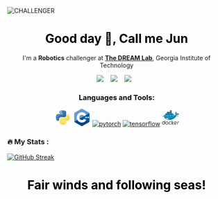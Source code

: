 ![CHALLENGER ](https://github.com/JunghwanRo/TIR-TodayIResearched/assets/112362005/18dff921-67ee-4614-857c-344f308667e9)

<h1 align='center' style="color: black;"> Good day 👋, Call me Jun </h1>

<p align='center'>
  I'm a <strong>Robotics</strong> challenger at <strong><a href="https://dream.georgiatech-metz.fr/" target="_blank">The DREAM Lab</a></strong>, Georgia Institute of Technology
</p>

<p align='center'>
  <a href="https://www.github.com/junghwanro/"><img src="https://img.shields.io/badge/github%20-%23121011.svg?&style=for-the-badge&logo=github&logoColor=white"/></a>&nbsp;&nbsp;&nbsp;
  <a href="https://www.linkedin.com/in/junghwanro/"><img src="https://img.shields.io/badge/linkedin-%230077B5.svg?&style=for-the-badge&logo=linkedin&logoColor=white" /></a>&nbsp;&nbsp;&nbsp;
  <a href="mailto:jro37@gatech.edu?subject=HeyJun"><img src="https://img.shields.io/badge/mail-%23D14836.svg?&style=for-the-badge&logo=gmail&logoColor=white" /></a>&nbsp;&nbsp;&nbsp;
</p>

<h3 align="center" style="color: black;">Languages and Tools:</h3>
<p align="center"> 
  <a href="https://www.python.org" target="_blank" rel="noreferrer"> <img src="https://raw.githubusercontent.com/devicons/devicon/master/icons/python/python-original.svg" alt="python" width="40" height="40"/></a>
  <a href="https://www.w3schools.com/cpp/" target="_blank" rel="noreferrer"> <img src="https://raw.githubusercontent.com/devicons/devicon/master/icons/cplusplus/cplusplus-original.svg" alt="cplusplus" width="40" height="40"/></a>
  <a href="https://pytorch.org/" target="_blank" rel="noreferrer"> <img src="https://www.vectorlogo.zone/logos/pytorch/pytorch-icon.svg" alt="pytorch" width="40" height="40"/></a>
  <a href="https://www.tensorflow.org" target="_blank" rel="noreferrer"> <img src="https://www.vectorlogo.zone/logos/tensorflow/tensorflow-icon.svg" alt="tensorflow" width="40" height="40"/></a>
  <a href="https://www.docker.com/" target="_blank" rel="noreferrer"> <img src="https://raw.githubusercontent.com/devicons/devicon/master/icons/docker/docker-original-wordmark.svg" alt="docker" width="40" height="40"/></a>
</p>

### :fire: My Stats :
[![GitHub Streak](http://github-readme-streak-stats.herokuapp.com?user=junghwanro&theme=dark&background=000000)](https://git.io/streak-stats)

<h1 align='center' style="color: black;"> Fair winds and following seas! </h1>
